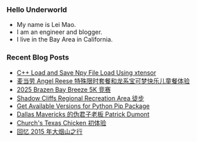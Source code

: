 ### Hello Underworld

- My name is Lei Mao.
- I am an engineer and blogger.
- I live in the Bay Area in California.


### Recent Blog Posts

<!-- BLOG-POST-LIST:START -->
- [C++ Load and Save Npy File Load Using xtensor](https://leimao.github.io/blog/CPP-Npy-Load-Save-xtensor/)
- [麦当劳 Angel Reese 特殊限时套餐和龙系宝可梦快乐儿童餐体验](https://leimao.github.io/essay/Mcdonalds-The-Angel-Reese-Special-The-Dragon-Type-Pokemon-Themed-Happy-Meal/)
- [2025 Brazen Bay Breeze 5K 竞赛](https://leimao.github.io/life/2025-Brazen-Bay-Breeze-5K/)
- [Shadow Cliffs Regional Recreation Area 徒步](https://leimao.github.io/life/Shadow-Cliffs-Regional-Recreation-Area/)
- [Get Available Versions for Python Pip Package](https://leimao.github.io/blog/Python-Pip-Package-Get-Available-Versions/)
- [Dallas Mavericks 的伪君子老板 Patrick Dumont](https://leimao.github.io/essay/Dallas-Mavericks-Hypocritical-Owner-Patrick-Dumont/)
- [Church&#39;s Texas Chicken 初体验](https://leimao.github.io/essay/Churchs-Texas-Chicken-%E5%88%9D%E4%BD%93%E9%AA%8C/)
- [回忆 2015 年大烟山之行](https://leimao.github.io/essay/%E5%9B%9E%E5%BF%862015%E5%B9%B4%E5%A4%A7%E7%83%9F%E5%B1%B1%E4%B9%8B%E8%A1%8C/)
<!-- BLOG-POST-LIST:END -->
